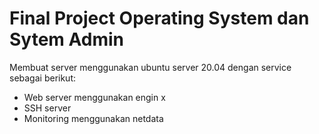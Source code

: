# Final Project Operating System dan Sytem Admin

Membuat server menggunakan ubuntu server 20.04 dengan service sebagai berikut:

- Web server menggunakan engin x
- SSH server
- Monitoring menggunakan netdata


